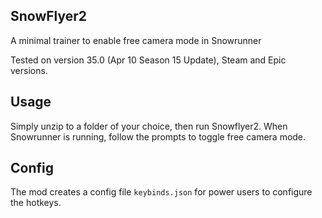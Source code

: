 ## SnowFlyer2

A minimal trainer to enable free camera mode in Snowrunner

Tested on version 35.0 (Apr 10 Season 15 Update),  Steam and Epic versions.

## Usage

Simply unzip to a folder of your choice, then run Snowflyer2.
When Snowrunner is running, follow the prompts to toggle free camera mode.

## Config

The mod creates a config file `keybinds.json` for power users to configure the hotkeys.